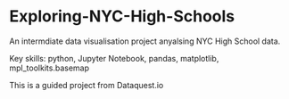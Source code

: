 # Exploring-NYC-High-Schools

An intermdiate data visualisation project anyalsing NYC High School data.

Key skills: python, Jupyter Notebook, pandas, matplotlib, mpl_toolkits.basemap

This is a guided project from Dataquest.io
